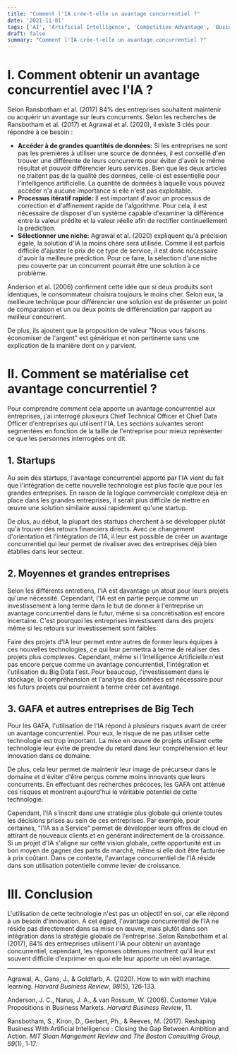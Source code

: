 ```yaml
---
title: "Comment l'IA crée-t-elle un avantage concurrentiel ?"
date: '2021-11-01'
tags: ['AI', 'Artificial Intelligence', 'Competitive Advantage', 'Business Opportunity']
draft: false
summary: "Comment l'IA crée-t-elle un avantage concurrentiel ?"
---
```


# I. Comment obtenir un avantage concurrentiel avec l'IA ?

Selon Ransbotham et al. (2017) 84% des entreprises souhaitent maintenir ou acquérir un avantage sur leurs concurrents. Selon les recherches de Ransbotham et al. (2017) et Agrawal et al. (2020), il existe 3 clés pour répondre à ce besoin :

- **Accéder à de grandes quantités de données:** Si les entreprises ne sont pas les premières à utiliser une source de données, il est conseillé d'en trouver une différente de leurs concurrents pour éviter d'avoir le même résultat et pouvoir différencier leurs services. Bien que les deux articles ne traitent pas de la qualité des données, celle-ci est essentielle pour l'intelligence artificielle. La quantité de données à laquelle vous pouvez accéder n'a aucune importance si elle n'est pas exploitable.
- **Processus itératif rapide:** Il est important d'avoir un processus de correction et d'affinement rapide de l'algorithme. Pour cela, il est nécessaire de disposer d'un système capable d'examiner la différence entre la valeur prédite et la valeur réelle afin de rectifier continuellement la prédiction.
- **Sélectionner une niche:** Agrawal et al. (2020) expliquent qu'à précision égale, la solution d'IA la moins chère sera utilisée. Comme il est parfois difficile d'ajuster le prix de ce type de service, il est donc nécessaire d'avoir la meilleure prédiction. Pour ce faire, la sélection d'une niche peu couverte par un concurrent pourrait être une solution à ce problème.

Anderson et al. (2006) confirment cette idée que si deux produits sont identiques, le consommateur choisira toujours le moins cher. Selon eux, la meilleure technique pour différencier une solution est de présenter un point de comparaison et un ou deux points de différenciation par rapport au meilleur concurrent.

De plus, ils ajoutent que la proposition de valeur "Nous vous faisons économiser de l'argent" est générique et non pertinente sans une explication de la manière dont on y parvient.

# II. Comment se matérialise cet avantage concurrentiel ?

Pour comprendre comment cela apporte un avantage concurrentiel aux entreprises, j'ai interrogé plusieurs Chief Technical Officer et Chief Data Officer d'entreprises qui utilisent l'IA. Les sections suivantes seront segmentées en fonction de la taille de l'entreprise pour mieux représenter ce que les personnes interrogées ont dit.

## 1\. Startups

Au sein des startups, l'avantage concurrentiel apporté par l'IA vient du fait que l'intégration de cette nouvelle technologie est plus facile que pour les grandes entreprises. En raison de la logique commerciale complexe déjà en place dans les grandes entreprises, il serait plus difficile de mettre en œuvre une solution similaire aussi rapidement qu'une startup.

De plus, au début, la plupart des startups cherchent à se développer plutôt qu'à trouver des retours financiers directs. Avec ce changement d'orientation et l'intégration de l'IA, il leur est possible de créer un avantage concurrentiel qui leur permet de rivaliser avec des entreprises déjà bien établies dans leur secteur.

## 2\. Moyennes et grandes entreprises

Selon les différents entretiens, l'IA est davantage un atout pour leurs projets qu'une nécessité. Cependant, l'IA est en partie perçue comme un investissement à long terme dans le but de donner à l'entreprise un avantage concurrentiel dans le futur, même si sa concrétisation est encore incertaine. C'est pourquoi les entreprises investissent dans des projets même si les retours sur investissement sont faibles.

Faire des projets d'IA leur permet entre autres de former leurs équipes à ces nouvelles technologies, ce qui leur permettra à terme de réaliser des projets plus complexes. Cependant, même si l'Intelligence Artificielle n'est pas encore perçue comme un avantage concurrentiel, l'intégration et l'utilisation du Big Data l'est. Pour beaucoup, l'investissement dans le stockage, la compréhension et l'analyse des données est nécessaire pour les futurs projets qui pourraient à terme créer cet avantage.

## 3\. GAFA et autres entreprises de Big Tech

Pour les GAFA, l'utilisation de l'IA répond à plusieurs risques avant de créer un avantage concurrentiel. Pour eux, le risque de ne pas utiliser cette technologie est trop important. La mise en œuvre de projets utilisant cette technologie leur évite de prendre du retard dans leur compréhension et leur innovation dans ce domaine.

De plus, cela leur permet de maintenir leur image de précurseur dans le domaine et d'éviter d'être perçus comme moins innovants que leurs concurrents. En effectuant des recherches précoces, les GAFA ont atténué ces risques et montrent aujourd'hui le véritable potentiel de cette technologie.

Cependant, l'IA s'inscrit dans une stratégie plus globale qui oriente toutes les décisions prises au sein de ces entreprises. Par exemple, pour certaines, "l'IA as a Service" permet de développer leurs offres de cloud en attirant de nouveaux clients et en générant indirectement de la croissance. Si un projet d'IA s'aligne sur cette vision globale, cette opportunité est un bon moyen de gagner des parts de marché, même si elle doit être facturée à prix coûtant. Dans ce contexte, l'avantage concurrentiel de l'IA réside dans son utilisation potentielle comme levier de croissance.

# III. Conclusion

L'utilisation de cette technologie n'est pas un objectif en soi, car elle répond à un besoin d'innovation. À cet égard, l'avantage concurrentiel de l'IA ne réside pas directement dans sa mise en œuvre, mais plutôt dans son intégration dans la stratégie globale de l'entreprise. Selon Ransbotham et al. (2017), 84% des entreprises utilisent l'IA pour obtenir un avantage concurrentiel, cependant, les réponses obtenues montrent qu'il leur est souvent difficile d'exprimer en quoi elle leur apporte un réel avantage.

---

Agrawal, A., Gans, J., & Goldfarb, A. (2020). How to win with machine learning. _Harvard Business Review_, _98_(5), 126‑133.

Anderson, J. C., Narus, J. A., & van Rossum, W. (2006). Customer Value Propositions in Business Markets. _Harvard Business Review_, 11.

Ransbotham, S., Kiron, D., Gerbert, Ph., & Reeves, M. (2017). Reshaping Business With Artificial Intelligence : Closing the Gap Between Ambition and Action. _MIT Sloan Mangement Review and The Boston Consulting Group_, _59_(1), 1‑17.
